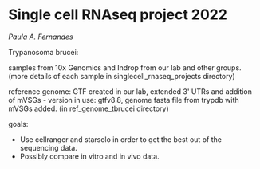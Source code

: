 
# Single cell RNAseq project 2022

*Paula A. Fernandes*


Trypanosoma brucei:

samples from 10x Genomics and Indrop from our lab and other groups.
(more details of each sample in singlecell_rnaseq_projects directory)


reference genome: GTF created in our lab, extended 3' UTRs and addition of mVSGs - version in use: gtfv8.8, genome fasta file from trypdb with mVSGs added.
(in ref_genome_tbrucei directory)

goals: 
- Use cellranger and starsolo in order to get the best out of the sequencing data. 
- Possibly compare in vitro and in vivo data.
 
